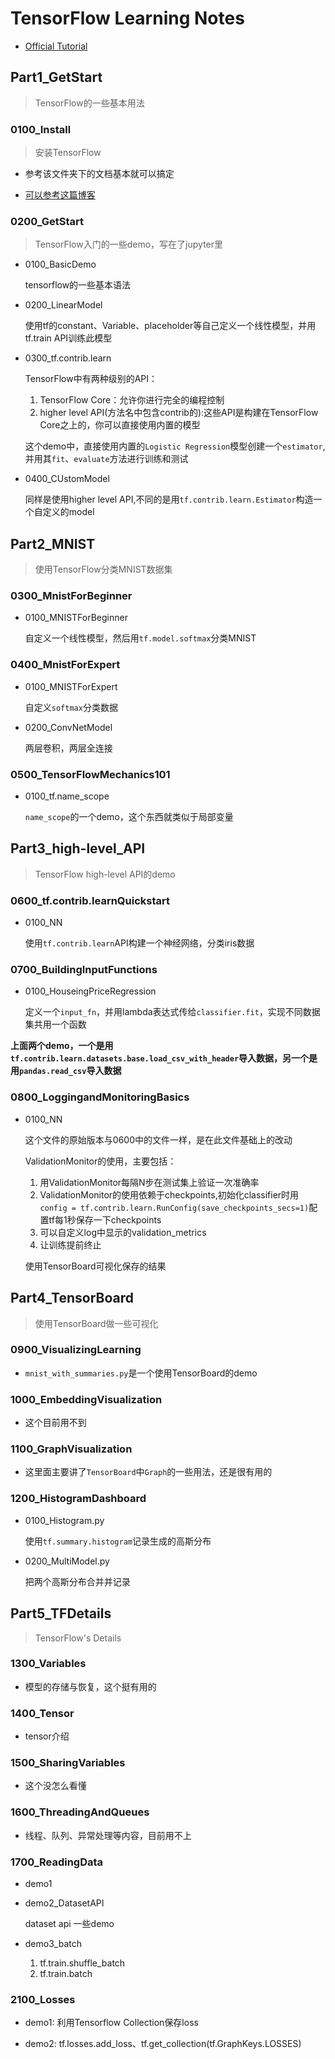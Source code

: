 # TensorFlow Learning Notes

- [Official Tutorial][318ec1de]

  [318ec1de]: https://www.tensorflow.org/get_started/get_started#tensorflow_core_tutorial "Official Tutorial"


## Part1_GetStart
> TensorFlow的一些基本用法

### 0100_Install
>	安装TensorFlow

- 参考该文件夹下的文档基本就可以搞定
- [可以参考这篇博客][1590c02c]

  [1590c02c]: http://blog.csdn.net/chongtong/article/details/53905625?locationNum=6&fps=1 "博客"

### 0200_GetStart
> TensorFlow入门的一些demo，写在了jupyter里

- 0100_BasicDemo

	tensorflow的一些基本语法

- 0200_LinearModel

	使用tf的constant、Variable、placeholder等自己定义一个线性模型，并用tf.train API训练此模型

- 0300_tf.contrib.learn

	TensorFlow中有两种级别的API：

	1. TensorFlow Core：允许你进行完全的编程控制
	2. higher level API(方法名中包含contrib的):这些API是构建在TensorFlow Core之上的，你可以直接使用内置的模型

	这个demo中，直接使用内置的`Logistic Regression`模型创建一个`estimator`,并用其`fit`、`evaluate`方法进行训练和测试

- 0400_CUstomModel

	同样是使用higher level API,不同的是用`tf.contrib.learn.Estimator`构造一个自定义的model


## Part2_MNIST
> 使用TensorFlow分类MNIST数据集

### 0300_MnistForBeginner

- 0100_MNISTForBeginner

	自定义一个线性模型，然后用`tf.model.softmax`分类MNIST

### 0400_MnistForExpert

- 0100_MNISTForExpert

	自定义`softmax`分类数据

- 0200_ConvNetModel

	两层卷积，两层全连接

### 0500_TensorFlowMechanics101

- 0100_tf.name_scope

	`name_scope`的一个demo，这个东西就类似于局部变量


## Part3_high-level_API
> TensorFlow high-level API的demo

### 0600_tf.contrib.learnQuickstart

- 0100_NN

	使用`tf.contrib.learn`API构建一个神经网络，分类iris数据

### 0700_BuildingInputFunctions

- 0100_HouseingPriceRegression

    定义一个`input_fn`，并用lambda表达式传给`classifier.fit`，实现不同数据集共用一个函数

**上面两个demo，一个是用`tf.contrib.learn.datasets.base.load_csv_with_header`导入数据，另一个是用`pandas.read_csv`导入数据**

### 0800_LoggingandMonitoringBasics

- 0100_NN

    这个文件的原始版本与0600中的文件一样，是在此文件基础上的改动

    ValidationMonitor的使用，主要包括：

    1. 用ValidationMonitor每隔N步在测试集上验证一次准确率
    2. ValidationMonitor的使用依赖于checkpoints,初始化classifier时用`config = tf.contrib.learn.RunConfig(save_checkpoints_secs=1)`配置tf每1秒保存一下checkpoints
    3. 可以自定义log中显示的validation_metrics
    4. 让训练提前终止

    使用TensorBoard可视化保存的结果

## Part4_TensorBoard
> 使用TensorBoard做一些可视化

### 0900_VisualizingLearning

- `mnist_with_summaries.py`是一个使用TensorBoard的demo

### 1000_EmbeddingVisualization

- 这个目前用不到

### 1100_GraphVisualization

- 这里面主要讲了`TensorBoard`中`Graph`的一些用法，还是很有用的

### 1200_HistogramDashboard

- 0100_Histogram.py

    使用`tf.summary.histogram`记录生成的高斯分布

- 0200_MultiModel.py

    把两个高斯分布合并并记录

## Part5_TFDetails
> TensorFlow's Details

### 1300_Variables

- 模型的存储与恢复，这个挺有用的

### 1400_Tensor

- tensor介绍

### 1500_SharingVariables

- 这个没怎么看懂

### 1600_ThreadingAndQueues

- 线程、队列、异常处理等内容，目前用不上

### 1700_ReadingData

- demo1

- demo2_DatasetAPI

    dataset api 一些demo
    
- demo3_batch

    1. tf.train.shuffle_batch
    2. tf.train.batch
    
### 2100_Losses

- demo1: 利用Tensorflow Collection保存loss

- demo2: tf.losses.add_loss、tf.get_collection(tf.GraphKeys.LOSSES)


